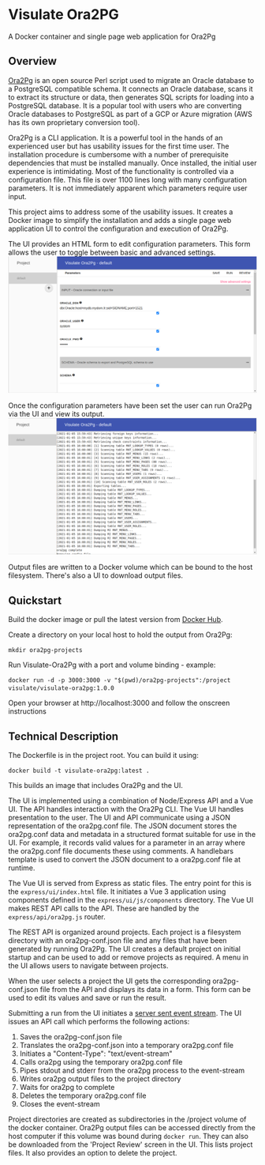 # Visulate Ora2PG
A Docker container and single page web application for Ora2Pg

## Overview

[Ora2Pg](https://github.com/darold/ora2pg) is an open source Perl script used to migrate an Oracle database to a PostgreSQL compatible schema. It connects an Oracle database, scans it to extract its structure or data, then generates SQL scripts for loading into a PostgreSQL database. It is a popular tool with users who are converting Oracle databases to PostgreSQL as part of a GCP or Azure migration (AWS has its own proprietary conversion tool).

Ora2Pg is a CLI application. It is a powerful tool in the hands of an experienced user but has usability issues for the first time user. The installation procedure is cumbersome with a number of prerequisite dependencies that must be installed manually. Once installed, the initial user experience is intimidating. Most of the functionality is controlled via a configuration file. This file is over 1100 lines long with many configuration parameters. It is not immediately apparent which parameters require user input.

This project aims to address some of the usability issues. It creates a Docker image to simplify the installation and adds a single page web application UI to control the configuration and execution of Ora2Pg.

The UI provides an HTML form to edit configuration parameters. This form allows the user to toggle between basic and advanced settings.
![Alt text](docs/images/visulate-ora2pg-config.png?raw=true "Visulate Ora2Pg configuration")

Once the configuration parameters have been set the user can run Ora2Pg via the UI and view its output.
![Alt text](docs/images/visulate-ora2pg-run.png?raw=true "Visulate Ora2Pg run results")

Output files are written to a Docker volume which can be bound to the host filesystem. There's also a UI to download output files.

## Quickstart

Build the docker image or pull the latest version from [Docker Hub](https://hub.docker.com/r/visulate/visulate-ora2pg).

Create a directory on your local host to hold the output from Ora2Pg:

```
mkdir ora2pg-projects
```

Run Visulate-Ora2Pg with a port and volume binding - example:

```
docker run -d -p 3000:3000 -v "$(pwd)/ora2pg-projects":/project visulate/visulate-ora2pg:1.0.0
```

Open your browser at http://localhost:3000 and follow the onscreen instructions

## Technical Description

The Dockerfile is in the project root. You can build it using:

```
docker build -t visulate-ora2pg:latest .
```

This builds an image that includes Ora2Pg and the UI.

The UI is implemented using a combination of Node/Express API and a Vue UI. The API handles interaction with the Ora2Pg CLI. The Vue UI handles presentation to the user. The UI and API communicate using a JSON representation of the ora2pg.conf file. The JSON document stores the ora2pg.conf data and metadata in a structured format suitable for use in the UI. For example, it records valid values for a parameter in an array where the  ora2pg.conf file documents these using comments. A handlebars template is used to convert the JSON document to a ora2pg.conf file at runtime.

The Vue UI is served from Express as static files. The entry point for this is the `express/ui/index.html` file. It initiates a Vue 3 application using components defined in the `express/ui/js/components` directory. The Vue UI makes REST API calls to the API. These are handled by the `express/api/ora2pg.js` router.

The REST API is organized around projects. Each project is a filesystem directory with an ora2pg-conf.json file and any files that have been generated by running Ora2Pg. The UI creates a default project on initial startup and can be used to add or remove projects as required. A menu in the UI allows users to navigate between projects.

When the user selects a project the UI gets the corresponding ora2pg-conf.json file from the API and displays its data in a form. This form can be used to edit its values and save or run the result.

Submitting a run from the UI initiates a [server sent event stream](https://developer.mozilla.org/en-US/docs/Web/API/Server-sent_events/Using_server-sent_events). The UI issues an API call which performs the following actions:

1. Saves the ora2pg-conf.json file
2. Translates the ora2pg-conf.json into a temporary ora2pg.conf file
3. Initiates a "Content-Type": "text/event-stream"
4. Calls ora2pg using the temporary ora2pg.conf file
5. Pipes stdout and stderr from the ora2pg process to the event-stream
7. Writes ora2pg output files to the project directory
8. Waits for ora2pg to complete
9. Deletes the temporary ora2pg.conf file
10. Closes the event-stream

Project directories are created as subdirectories in the /project volume of the docker container. Ora2Pg output files can be accessed directly from the host computer if this volume was bound during `docker run`. They can also be downloaded from the 'Project Review' screen in the UI. This lists project files. It also provides an option to delete the project.
